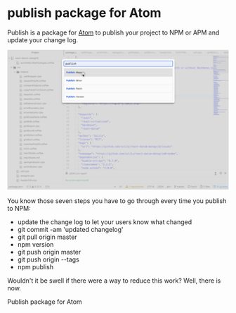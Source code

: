 # publish package for Atom

Publish is a package for [Atom](https://atom.io/) to publish your project to NPM or APM and update your change log.  

![Gratuitous animated screenshot](https://raw.githubusercontent.com/littlebee/publish/master/resources/publishCap.gif)

You know those seven steps you have to go through every time you publish to NPM:
- update the change log to let your users know what changed
- git commit -am 'updated changelog'
- git pull origin master
- npm version <new version>
- git push origin master
- git push origin --tags
- npm publish


Wouldn't it be swell if there were a way to reduce this work?   Well, there is now.

Publish package for Atom